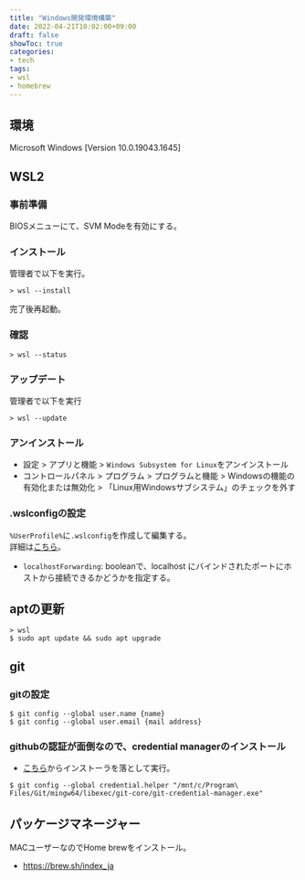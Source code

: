 ```yaml
---
title: "Windows開発環境構築"
date: 2022-04-21T10:02:00+09:00
draft: false
showToc: true
categories:
- tech
tags: 
- wsl
- homebrew
---
```

## 環境
Microsoft Windows [Version 10.0.19043.1645]

## WSL2
### 事前準備
BIOSメニューにて、SVM Modeを有効にする。

### インストール
管理者で以下を実行。
```
> wsl --install
```
完了後再起動。

### 確認
```
> wsl --status
```

### アップデート
管理者で以下を実行
```
> wsl --update
```

### アンインストール
+ 設定 > アプリと機能 > `Windows Subsystem for Linux`をアンインストール
+ コントロールパネル > プログラム > プログラムと機能 > Windowsの機能の有効化または無効化 > 「Linux用Windowsサブシステム」のチェックを外す

### .wslconfigの設定
`%UserProfile%`に`.wslconfig`を作成して編集する。  
詳細は[こちら](https://docs.microsoft.com/ja-jp/windows/wsl/wsl-config)。
+ `localhostForwarding`: booleanで、localhost にバインドされたポートにホストから接続できるかどうかを指定する。


## aptの更新
```
> wsl
$ sudo apt update && sudo apt upgrade
```

## git
### gitの設定
```
$ git config --global user.name {name}
$ git config --global user.email {mail address}
```

### githubの認証が面倒なので、credential managerのインストール
+ [こちら](https://github.com/microsoft/Git-Credential-Manager-for-Windows)からインストーラを落として実行。
```
$ git config --global credential.helper "/mnt/c/Program\ Files/Git/mingw64/libexec/git-core/git-credential-manager.exe"
```

## パッケージマネージャー
MACユーザーなのでHome brewをインストール。
+ https://brew.sh/index_ja